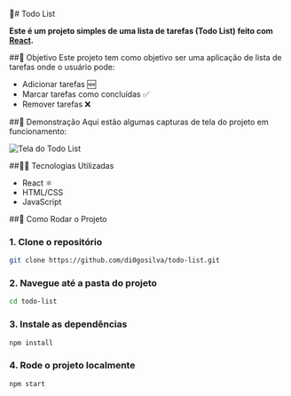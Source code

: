 📝# Todo List 

**Este é um projeto simples de uma lista de tarefas (Todo List) feito com [React](https://reactjs.org/).**

##🎯 Objetivo 
Este projeto tem como objetivo ser uma aplicação de lista de tarefas onde o usuário pode:
- Adicionar tarefas 🆕
- Marcar tarefas como concluídas ✅
- Remover tarefas ❌

##📸 Demonstração 
Aqui estão algumas capturas de tela do projeto em funcionamento:

![Tela do Todo List](sua-imagem-aqui.png)

##🧑‍💻 Tecnologias Utilizadas 
- React ⚛️
- HTML/CSS
- JavaScript

##🚀 Como Rodar o Projeto 

### 1. Clone o repositório

```bash
git clone https://github.com/di0gosilva/todo-list.git
```

### 2. Navegue até a pasta do projeto

```bash
cd todo-list
```

### 3. Instale as dependências

```bash
npm install
```

### 4. Rode o projeto localmente

```bash
npm start
```
